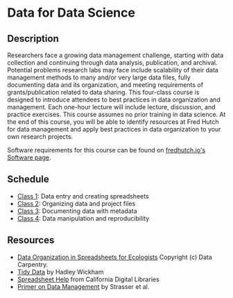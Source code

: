 # Data for Data Science

## Description

Researchers face a growing data management challenge, starting with data collection and continuing through data analysis, publication, and archival. Potential problems research labs may face include scalability of their data management methods to many and/or very large data files, fully documenting data and its organization, and meeting requirements of grants/publication related to data sharing. This four-class course is designed to introduce attendees to best practices in data organization and management. Each one-hour lecture will include lecture, discussion, and practice exercises. This course assumes no prior training in data science. At the end of this course, you will be able to identify resources at Fred Hutch for data management and apply best practices in data organization to your own research projects.

Software requirements for this course can be found on [fredhutch.io's Software page](http://www.fredhutch.io/software/).


## Schedule

* [Class 1](class1.md): Data entry and creating spreadsheets
* [Class 2](class2.md): Organizing data and project files
* [Class 3](class3.md): Documenting data with metadata
* [Class 4](class4.md): Data manipulation and reproducibility


## Resources

- [Data Organization in Spreadsheets for Ecologists](https://datacarpentry.org/spreadsheet-ecology-lesson/) Copyright (c) Data Carpentry.
- [Tidy Data](https://vita.had.co.nz/papers/tidy-data.pdf) by Hadley Wickham
- [Spreadsheet Help](http://cdluc3.github.io/spreadsheet-help/) from California Digital Libraries
- [Primer on Data Management](https://escholarship.org/uc/item/7tf5q7n3) by Strasser et al.
